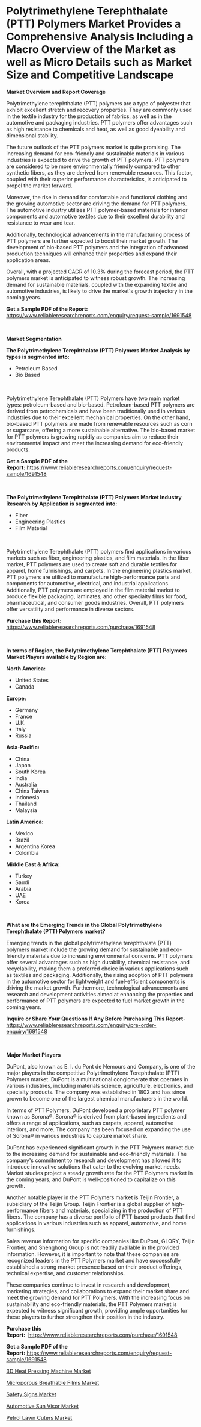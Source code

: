 <p><h1>Polytrimethylene Terephthalate (PTT) Polymers Market Provides a Comprehensive Analysis Including a Macro Overview of the Market as well as Micro Details such as Market Size and Competitive Landscape</h1></p><p><strong>Market Overview and Report Coverage</strong></p>
<p><p>Polytrimethylene terephthalate (PTT) polymers are a type of polyester that exhibit excellent stretch and recovery properties. They are commonly used in the textile industry for the production of fabrics, as well as in the automotive and packaging industries. PTT polymers offer advantages such as high resistance to chemicals and heat, as well as good dyeability and dimensional stability.</p><p>The future outlook of the PTT polymers market is quite promising. The increasing demand for eco-friendly and sustainable materials in various industries is expected to drive the growth of PTT polymers. PTT polymers are considered to be more environmentally friendly compared to other synthetic fibers, as they are derived from renewable resources. This factor, coupled with their superior performance characteristics, is anticipated to propel the market forward.</p><p>Moreover, the rise in demand for comfortable and functional clothing and the growing automotive sector are driving the demand for PTT polymers. The automotive industry utilizes PTT polymer-based materials for interior components and automotive textiles due to their excellent durability and resistance to wear and tear.</p><p>Additionally, technological advancements in the manufacturing process of PTT polymers are further expected to boost their market growth. The development of bio-based PTT polymers and the integration of advanced production techniques will enhance their properties and expand their application areas.</p><p>Overall, with a projected CAGR of 10.3% during the forecast period, the PTT polymers market is anticipated to witness robust growth. The increasing demand for sustainable materials, coupled with the expanding textile and automotive industries, is likely to drive the market's growth trajectory in the coming years.</p></p>
<p><strong>Get a Sample PDF of the Report:</strong> <a href="https://www.reliableresearchreports.com/enquiry/request-sample/1691548">https://www.reliableresearchreports.com/enquiry/request-sample/1691548</a></p>
<p>&nbsp;</p>
<p><strong>Market Segmentation</strong></p>
<p><strong>The Polytrimethylene Terephthalate (PTT) Polymers Market Analysis by types is segmented into:</strong></p>
<p><ul><li>Petroleum Based</li><li>Bio Based</li></ul></p>
<p>&nbsp;</p>
<p><p>Polytrimethylene Terephthalate (PTT) Polymers have two main market types: petroleum-based and bio-based. Petroleum-based PTT polymers are derived from petrochemicals and have been traditionally used in various industries due to their excellent mechanical properties. On the other hand, bio-based PTT polymers are made from renewable resources such as corn or sugarcane, offering a more sustainable alternative. The bio-based market for PTT polymers is growing rapidly as companies aim to reduce their environmental impact and meet the increasing demand for eco-friendly products.</p></p>
<p><strong>Get a Sample PDF of the Report:</strong>&nbsp;<a href="https://www.reliableresearchreports.com/enquiry/request-sample/1691548">https://www.reliableresearchreports.com/enquiry/request-sample/1691548</a></p>
<p>&nbsp;</p>
<p><strong>The Polytrimethylene Terephthalate (PTT) Polymers Market Industry Research by Application is segmented into:</strong></p>
<p><ul><li>Fiber</li><li>Engineering Plastics</li><li>Film Material</li></ul></p>
<p>&nbsp;</p>
<p><p>Polytrimethylene Terephthalate (PTT) polymers find applications in various markets such as fiber, engineering plastics, and film materials. In the fiber market, PTT polymers are used to create soft and durable textiles for apparel, home furnishings, and carpets. In the engineering plastics market, PTT polymers are utilized to manufacture high-performance parts and components for automotive, electrical, and industrial applications. Additionally, PTT polymers are employed in the film material market to produce flexible packaging, laminates, and other specialty films for food, pharmaceutical, and consumer goods industries. Overall, PTT polymers offer versatility and performance in diverse sectors.</p></p>
<p><strong>Purchase this Report:</strong>&nbsp; <a href="https://www.reliableresearchreports.com/purchase/1691548">https://www.reliableresearchreports.com/purchase/1691548</a></p>
<p>&nbsp;</p>
<p><strong>In terms of Region, the Polytrimethylene Terephthalate (PTT) Polymers Market Players available by Region are:</strong></p>
<p>
    <p> <strong> North America: </strong>
        <ul>
            <li>United States</li>
            <li>Canada</li>
        </ul>
        </p> 
    <p> <strong> Europe: </strong>
        <ul>
            <li>Germany</li>
            <li>France</li>
            <li>U.K.</li>
            <li>Italy</li>
            <li>Russia</li>
        </ul>
        </p> 
    <p> <strong> Asia-Pacific: </strong>
        <ul>
            <li>China</li>
            <li>Japan</li>
            <li>South Korea</li>
            <li>India</li>
            <li>Australia</li>
            <li>China Taiwan</li>
            <li>Indonesia</li>
            <li>Thailand</li>
            <li>Malaysia</li>
        </ul>
        </p> 
    <p> <strong> Latin America: </strong>
        <ul>
            <li>Mexico</li>
            <li>Brazil</li>
            <li>Argentina Korea</li>
            <li>Colombia</li>
        </ul>
        </p> 
    <p> <strong> Middle East & Africa: </strong>
        <ul>
            <li>Turkey</li>
            <li>Saudi</li>
            <li>Arabia</li>
            <li>UAE</li>
            <li>Korea</li>
        </ul>
    </p>
    </p>
<p>&nbsp;</p>
<p><strong>What are the Emerging Trends in the Global Polytrimethylene Terephthalate (PTT) Polymers market?</strong></p>
<p><p>Emerging trends in the global polytrimethylene terephthalate (PTT) polymers market include the growing demand for sustainable and eco-friendly materials due to increasing environmental concerns. PTT polymers offer several advantages such as high durability, chemical resistance, and recyclability, making them a preferred choice in various applications such as textiles and packaging. Additionally, the rising adoption of PTT polymers in the automotive sector for lightweight and fuel-efficient components is driving the market growth. Furthermore, technological advancements and research and development activities aimed at enhancing the properties and performance of PTT polymers are expected to fuel market growth in the coming years.</p></p>
<p><strong>Inquire or Share Your Questions If Any Before Purchasing This Report</strong>- <a href="https://www.reliableresearchreports.com/enquiry/pre-order-enquiry/1691548">https://www.reliableresearchreports.com/enquiry/pre-order-enquiry/1691548</a></p>
<p>&nbsp;</p>
<p><strong>Major Market Players</strong></p>
<p><p>DuPont, also known as E. I. du Pont de Nemours and Company, is one of the major players in the competitive Polytrimethylene Terephthalate (PTT) Polymers market. DuPont is a multinational conglomerate that operates in various industries, including materials science, agriculture, electronics, and specialty products. The company was established in 1802 and has since grown to become one of the largest chemical manufacturers in the world.</p><p>In terms of PTT Polymers, DuPont developed a proprietary PTT polymer known as Sorona®. Sorona® is derived from plant-based ingredients and offers a range of applications, such as carpets, apparel, automotive interiors, and more. The company has been focused on expanding the use of Sorona® in various industries to capture market share.</p><p>DuPont has experienced significant growth in the PTT Polymers market due to the increasing demand for sustainable and eco-friendly materials. The company's commitment to research and development has allowed it to introduce innovative solutions that cater to the evolving market needs. Market studies project a steady growth rate for the PTT Polymers market in the coming years, and DuPont is well-positioned to capitalize on this growth.</p><p>Another notable player in the PTT Polymers market is Teijin Frontier, a subsidiary of the Teijin Group. Teijin Frontier is a global supplier of high-performance fibers and materials, specializing in the production of PTT fibers. The company has a diverse portfolio of PTT-based products that find applications in various industries such as apparel, automotive, and home furnishings.</p><p>Sales revenue information for specific companies like DuPont, GLORY, Teijin Frontier, and Shenghong Group is not readily available in the provided information. However, it is important to note that these companies are recognized leaders in the PTT Polymers market and have successfully established a strong market presence based on their product offerings, technical expertise, and customer relationships.</p><p>These companies continue to invest in research and development, marketing strategies, and collaborations to expand their market share and meet the growing demand for PTT Polymers. With the increasing focus on sustainability and eco-friendly materials, the PTT Polymers market is expected to witness significant growth, providing ample opportunities for these players to further strengthen their position in the industry.</p></p>
<p><strong>Purchase this Report:</strong>&nbsp;&nbsp;<a href="https://www.reliableresearchreports.com/purchase/1691548">https://www.reliableresearchreports.com/purchase/1691548</a></p>
<p></p>
<p><strong>Get a Sample PDF of the Report:</strong>&nbsp;<a href="https://www.reliableresearchreports.com/enquiry/request-sample/1691548">https://www.reliableresearchreports.com/enquiry/request-sample/1691548</a></p>
<p><p><a href="https://medium.com/@marcoshoppe2023/3d-heat-pressing-machine-market-size-and-market-trends-complete-industry-overview-2023-to-2030-e44b7b9b3255">3D Heat Pressing Machine Market</a></p><p><a href="https://github.com/Chiragrp26/Market-Research-Report-List-1/blob/main/microporous-breathable-films-market.md">Microporous Breathable Films Market</a></p><p><a href="https://www.linkedin.com/pulse/safety-signs-market-size-2023-2030-global-industrial-analysis-wlp9f/">Safety Signs Market</a></p><p><a href="https://www.linkedin.com/pulse/automotive-sun-visor-market-size-growth-forecast-from-2023-s05uf/">Automotive Sun Visor Market</a></p><p><a href="https://medium.com/@vallieemard78/petrol-lawn-cuters-market-the-key-to-successful-business-strategy-forecast-till-2030-140c390a2160">Petrol Lawn Cuters Market</a></p></p>